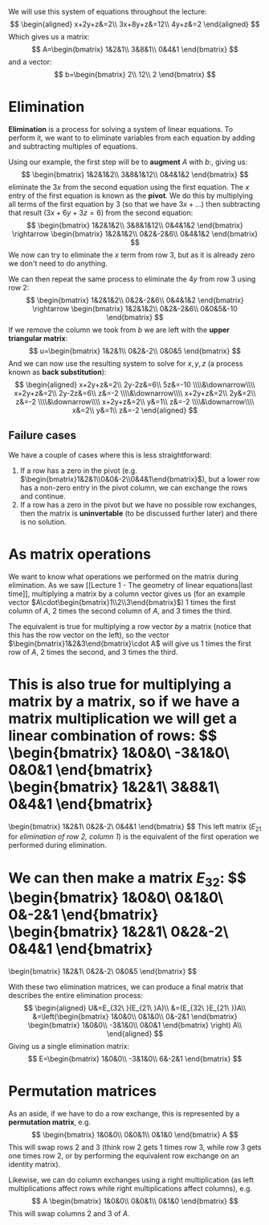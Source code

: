 We will use this system of equations throughout the lecture:
$$
\begin{aligned}
x+2y+z&=2\\
3x+8y+z&=12\\
4y+z&=2
\end{aligned}
$$
Which gives us a matrix:
$$
A=\begin{bmatrix}
1&2&1\\
3&8&1\\
0&4&1
\end{bmatrix}
$$
and a vector:
$$
b=\begin{bmatrix}
2\\
12\\
2
\end{bmatrix}
$$
# Elimination
**Elimination** is a process for solving a system of linear equations. To perform it, we want to to eliminate variables from each equation by adding and subtracting multiples of equations.

Using our example, the first step will be to **augment** $A$ with $b$:, giving us:
$$
\begin{bmatrix}
1&2&1&2\\
3&8&1&12\\
0&4&1&2
\end{bmatrix}
$$
eliminate the $3x$ from the second equation using the first equation. The $x$ entry of the first equation is known as the **pivot**. We do this by multiplying all terms of the first equation by $3$ (so that we have $3x+...$) then subtracting that result ($3x+6y+3z=6$) from the second equation:
$$
\begin{bmatrix}
1&2&1&2\\
3&8&1&12\\
0&4&1&2
\end{bmatrix}
\rightarrow
\begin{bmatrix}
1&2&1&2\\
0&2&-2&6\\
0&4&1&2
\end{bmatrix}
$$
We now can try to eliminate the $x$ term from row 3, but as it is already zero we don't need to do anything.

We can then repeat the same process to eliminate the $4y$ from row 3 using row 2:
$$
\begin{bmatrix}
1&2&1&2\\
0&2&-2&6\\
0&4&1&2
\end{bmatrix}
\rightarrow
\begin{bmatrix}
1&2&1&2\\
0&2&-2&6\\
0&0&5&-10
\end{bmatrix}
$$
If we remove the column we took from $b$ we are left with the **upper triangular matrix**:
$$
u=\begin{bmatrix}
1&2&1\\
0&2&-2\\
0&0&5
\end{bmatrix}
$$
And we can now use the resulting system to solve for $x,y,z$ (a process known as **back substitution**):
$$
\begin{aligned}
x+2y+z&=2\\
2y-2z&=6\\
5z&=-10
\\\\&\downarrow\\\\
x+2y+z&=2\\
2y-2z&=6\\
z&=-2
\\\\&\downarrow\\\\
x+2y+z&=2\\
2y&=2\\
z&=-2
\\\\&\downarrow\\\\
x+2y+z&=2\\
y&=1\\
z&=-2
\\\\&\downarrow\\\\
x&=2\\
y&=1\\
z&=-2
\end{aligned}
$$
## Failure cases
We have a couple of cases where this is less straightforward:
1. If a row has a zero in the pivot (e.g. $\begin{bmatrix}1&2&1\\0&0&-2\\0&4&1\end{bmatrix}$), but a lower row has a non-zero entry in the pivot column, we can exchange the rows and continue.
2. If a row has a zero in the pivot but we have no possible row exchanges, then the matrix is **uninvertable** (to be discussed further later) and there is no solution.
# As matrix operations
We want to know what operations we performed on the matrix during elimination. As we saw [[Lecture 1 - The geometry of linear equations|last time]], multiplying a matrix by a column vector gives us (for an example vector $A\cdot\begin{bmatrix}1\\2\\3\end{bmatrix}$) 1 times the first column of $A$, 2 times the second column of $A$, and 3 times the third. 

The equivalent is true for multiplying a row vector *by* a matrix (notice that this has the row vector on the left), so the vector $\begin{bmatrix}1&2&3\end{bmatrix}\cdot A$ will give us 1 times the first row of $A$, 2 times the second, and 3 times the third.

This is also true for multiplying a matrix by a matrix, so if we have a matrix multiplication we will get a linear combination of rows:
$$
\begin{bmatrix}
1&0&0\\
-3&1&0\\
0&0&1
\end{bmatrix}
\begin{bmatrix}
1&2&1\\
3&8&1\\
0&4&1
\end{bmatrix}
=
\begin{bmatrix}
1&2&1\\
0&2&-2\\
0&4&1
\end{bmatrix}
$$
This left matrix ($E_{21}$ for *elimination of row 2, column 1*) is the equivalent of the first operation we performed during elimination.

We can then make a matrix $E_{32}$:
$$
\begin{bmatrix}
1&0&0\\
0&1&0\\
0&-2&1
\end{bmatrix}
\begin{bmatrix}
1&2&1\\
0&2&-2\\
0&4&1
\end{bmatrix}
=
\begin{bmatrix}
1&2&1\\
0&2&-2\\
0&0&5
\end{bmatrix}
$$

With these two elimination matrices, we can produce a final matrix that describes the entire elimination process:
$$
\begin{aligned}
U&=E_{32\ }(E_{21\ }A)\\
&=(E_{32\ }E_{21\ })A\\
&=\left(\begin{bmatrix}
1&0&0\\
0&1&0\\
0&-2&1
\end{bmatrix}
\begin{bmatrix}
1&0&0\\
-3&1&0\\
0&0&1
\end{bmatrix}
\right)
A\\
\end{aligned}
$$
Giving us a single elimination matrix:
$$
E=\begin{bmatrix}
1&0&0\\
-3&1&0\\
6&-2&1
\end{bmatrix}
$$
# Permutation matrices
As an aside, if we have to do a row exchange, this is represented by a **permutation matrix**, e.g.
$$
\begin{bmatrix}
1&0&0\\
0&0&1\\
0&1&0
\end{bmatrix}
A
$$
This will swap rows 2 and 3 (think row 2 gets 1 times row 3, while row 3 gets one times row 2, or by performing the equivalent row exchange on an identity matrix).

Likewise, we can do column exchanges using a right multiplication (as left multiplications affect rows while right multiplications affect columns), e.g.
$$
A
\begin{bmatrix}
1&0&0\\
0&0&1\\
0&1&0
\end{bmatrix}
$$
This will swap columns 2 and 3 of $A$.